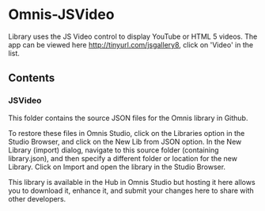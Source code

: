 # Omnis-JSVideo
Library uses the JS Video control to display YouTube or HTML 5 videos.  The app can be viewed here
http://tinyurl.com/jsgallery8, click on 'Video' in the list.

## Contents
### JSVideo
This folder contains the source JSON files for the Omnis library in Github.

To restore these files in Omnis Studio, click on the Libraries option in the Studio Browser, and click on the New Lib from JSON option. In the New Library (import) dialog, navigate to this source folder (containing library.json), and then specify a different folder or location for the new Library. Click on Import and open the library in the Studio Browser. 

This library is available in the Hub in Omnis Studio but hosting it here allows you to download it, enhance it, and submit your changes here to share with other developers.

